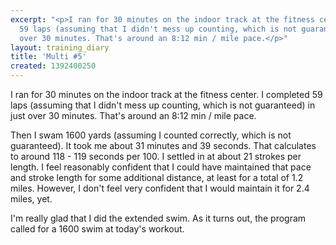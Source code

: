 ```yaml
---
excerpt: "<p>I ran for 30 minutes on the indoor track at the fitness center. I completed
  59 laps (assuming that I didn't mess up counting, which is not guaranteed) in just
  over 30 minutes. That's around an 8:12 min / mile pace.</p>"
layout: training_diary
title: 'Multi #5'
created: 1392400250
---
```

<p>I ran for 30 minutes on the indoor track at the fitness center. I completed 59 laps (assuming that I didn't mess up counting, which is not guaranteed) in just over 30 minutes. That's around an 8:12 min / mile pace.</p><p>Then I swam 1600 yards (assuming I counted correctly, which is not guaranteed). It took me about 31 minutes and 39 seconds. That calculates to around 118 - 119 seconds per 100. I settled in at about 21 strokes per length. I feel reasonably confident that I could have maintained that pace and stroke length for some additional distance, at least for a total of 1.2 miles. However, I don't feel very confident that I would maintain it for 2.4 miles, yet.</p><p>I'm really glad that I did the extended swim. As it turns out, the program called for a 1600 swim at today's workout.</p>
